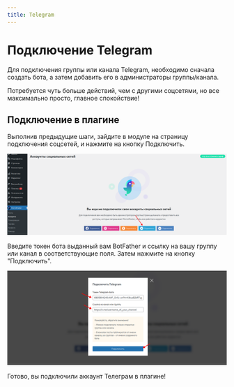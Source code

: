 ```yaml
---
title: Telegram
---
```


# Подключение Telegram

Для подключения группы или канала Telegram, необходимо сначала создать бота, а затем добавить его в администраторы группы/канала.

Потребуется чуть больше действий, чем с другими соцсетями, но все максимально просто, главное спокойствие!

<!-- @include: ../../../socials/tg/index.md#common-auth -->

## Подключение в плагине

Выполнив предыдущие шаги, зайдите в модуле на страницу подключения соцсетей, и нажмите на кнопку Подключить.

![Страница подключения](./tg-connect-0.png)

Введите токен бота выданный вам BotFather и ссылку на вашу группу или канал в соответствующие поля.
Затем нажмите на кнопку "Подключить".

![Ввод данных для подключения](./tg-connect-1.png)

Готово, вы подключили аккаунт Телеграм в плагине!

